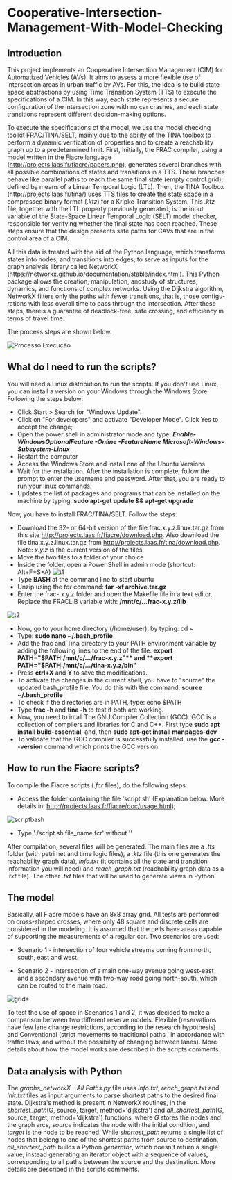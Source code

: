 # Cooperative-Intersection-Management-With-Model-Checking

## Introduction

This project implements an Cooperative Intersection Management (CIM) for Automatized Vehicles (AVs).  It aims to assess a more flexible use of intersection areas in urban traffic by AVs. For this, the idea is to build state space abstractions by using Time Transition System (TTS) to execute the specifications of a CIM. In this way, each state represents a secure configuration of the intersection zone with no car crashes, and each state transitions represent different decision-making options. 

To execute the specifications of the model, we use the model checking toolkit FRAC/TINA/SELT, mainly due to the ability of the TINA toolbox to perform a dynamic verification of properties and to create a reachability graph up to a predetermined limit. First, Initially, the FRAC compiler, using a model written in the Fiacre language (http://projects.laas.fr/fiacre/papers.php), generates several branches with all possible combinations of states and transitions in a TTS. These branches behave like parallel paths to reach the same final state (empty control grid), defined by means of a Linear Temporal Logic (LTL). Then, the TINA Toolbox (http://projects.laas.fr/tina/) uses TTS files to create the state space in a compressed binary format (*.ktz*) for a Kripke Transition System. This *.ktz* file, together with the LTL property previously generated, is the input variable of the State-Space Linear Temporal Logic (SELT) model checker, responsible for verifying whether the final state has been reached. These steps ensure that the design presents safe paths for CAVs that are in the control area of a CIM. 

All this data is treated with the aid of the Python language, which transforms states into nodes, and transitions into edges, to serve as inputs for the graph analysis library called NetworkX (https://networkx.github.io/documentation/stable/index.html). This Python package allows the creation, manipulation, andstudy of structures, dynamics, and functions of complex networks. Using the Dijkstra algorithm, NetworkX filters only the paths with fewer transitions, that is, those configu-rations with less overall time to pass through the intersection. After these steps, thereis a guarantee of deadlock-free, safe crossing, and efficiency in terms of travel time.

The process steps are shown below.

![Processo Execução](https://user-images.githubusercontent.com/50747436/82965951-070b8280-9fa0-11ea-8ff6-9d80bba72291.png)

## What do I need to run the scripts?

You will need a Linux distribution to run the scripts. If you don't use Linux, you can install a version on your Windows through the Windows Store. Following the steps below:

- Click Start > Search for "Windows Update".
- Click on "For developers" and activate "Developer Mode". Click Yes to accept the change;
- Open the power shell in administrator mode and type: **_Enable-WindowsOptionalFeature -Online -FeatureName Microsoft-Windows-Subsystem-Linux_**
- Restart the computer
- Access the Windows Store and install one of the Ubuntu Versions
- Wait for the installation. After the installation is complete, follow the prompt to enter the username and password. After that, you are ready to run your linux commands.
- Updates the list of packages and programs that can be installed on the machine by typing: **sudo apt-get update && apt-get upgrade**

Now, you have to install FRAC/TINA/SELT. Follow the steps:

- Download the 32- or 64-bit version of the file frac.x.y.z.linux.tar.gz from this site http://projects.laas.fr/fiacre/download.php. Also download the file tina.x.y.z.linux.tar.gz from http://projects.laas.fr/tina/download.php. Note: *x.y.z* is the current version of the files
- Move the two files to a folder of your choice
- Inside the folder, open a Power Shell in admin mode (shortcut: Alt+F+S+A)
![t1](https://user-images.githubusercontent.com/50747436/83030018-bcbeeb80-a009-11ea-9456-3ee59b1abe42.png)
- Type **BASH** at the command line to start ubuntu 
- Unzip using the *tar* command: **tar -xf archive.tar.gz**
- Enter the frac-.x.y.z folder and open the Makefile file in a text editor. Replace the FRACLIB variable with: **/mnt/c/...frac-x.y.z/lib**

![t2](https://user-images.githubusercontent.com/50747436/83033249-415f3900-a00d-11ea-91fd-22c155012a09.png)

- Now, go to your home directory (/home/user), by typing: cd ~
- Type: **sudo nano ~/.bash_profile**
- Add the frac and Tina directory to your PATH environment variable by adding the following lines to the end of the file: **export PATH="$PATH:/mnt/c/.../frac-x.y.z"** and **export PATH="$PATH:/mnt/c/.../tina-x.y.z/bin"**
- Press **ctrl+X** and **Y** to save the modifications. 
- To activate the changes in the current shell, you have to "source" the updated bash_profile file. You do this with the command: **source ~/.bash_profile**
- To check if the directories are in PATH, type: echo $PATH
- Type **frac -h** and **tina -h** to test if both are working.
- Now, you need to intall The GNU Compiler Collection (GCC). GCC is a collection of compilers and libraries for C and C++. First type **sudo apt install build-essential**, and, then **sudo apt-get install manpages-dev**
- To validate that the GCC compiler is successfully installed, use the **gcc --version** command which prints the GCC version

## How to run the Fiacre scripts?

To compile the Fiacre scripts (*.fcr* files), do the following steps:

- Access the folder containing the file 'script.sh' (Explanation below. More details in: http://projects.laas.fr/fiacre/doc/usage.html); 

![scriptbash](https://user-images.githubusercontent.com/50747436/127790261-963191c2-71aa-4c62-9b41-3bebb14a25e5.png)

- Type './script.sh file_name.fcr' without ''

After compilation, several files will be generated. The main files are a *.tts* folder (with petri net and time logic files), a *.ktz* file (this one generates the reachability graph data), *info.txt* (it contains all the state and transition information you will need) and *reach_graph.txt* (reachability graph data as a *.txt* file). The other *.txt* files that will be used to generate views in Python.

## The model

Basically, all Fiacre models have an 8x8 array grid. All tests are performed on cross-shaped crosses, where only 48 square and discrete cells are considered in the modeling. It is assumed that the cells have areas capable of supporting the measurements of a regular car. Two scenarios are used:

- Scenario 1 - intersection of four vehicle streams coming from north, south, east and west.

- Scenario 2 - intersection of a main one-way avenue going west-east and a secondary avenue with two-way road going north-south, which can be routed to the main road. 

![grids](https://user-images.githubusercontent.com/50747436/127790759-73dc4b70-d29c-4ab5-acfd-8fd22ed14699.PNG)

To test the use of space in Scenarios 1 and 2, it was decided to make a comparison between two different reserve models: Flexible (reservations have few lane change restrictions, according to the research hypothesis) and Conventional (strict movements to traditional paths , in accordance with traffic laws, and without the possibility of changing between lanes). More details about how the model works are described in the scripts comments.

## Data analysis with Python

The *graphs_networkX - All Paths.py* file uses *info.txt*, *reach_graph.txt* and *init.txt* files as input arguments to parse shortest paths to the desired final state. Dijkstra's method is present in NetworkX routines, in the *shortest_path*(G, source, target, method='dijkstra') and *all_shortest_path*(G, source, target, method='dijkstra') functions, where *G* stores the nodes and the graph arcs, *source* indicates the node with the initial condition, and *target* is the node to be reached. While *shortest_path* returns a single list of nodes that belong to one of the shortest paths from source to destination, *all_shortest_path* builds a Python *generator*, which doesn't return a single value, instead generating an iterator object with a sequence of values, corresponding to all paths between the source and the destination. More details are described in the scripts comments. 
